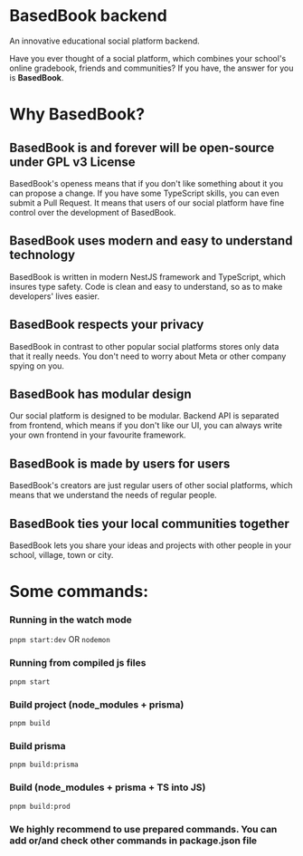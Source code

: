 # BasedBook backend

An innovative educational social platform backend.

Have you ever thought of a social platform, which combines your school's online gradebook, friends and communities? If you have, the answer for you is **BasedBook**.

# Why BasedBook?
## BasedBook is and forever will be open-source under GPL v3 License

BasedBook's openess means that if you don't like something about it you can propose a change. If you have some TypeScript skills, you can even submit a Pull Request. It means that users of our social platform have fine control over the development of BasedBook.

## BasedBook uses modern and easy to understand technology

BasedBook is written in modern NestJS framework and TypeScript, which insures type safety. Code is clean and easy to understand, so as to make developers' lives easier.

## BasedBook respects your privacy

BasedBook in contrast to other popular social platforms stores only data that it really needs. You don't need to worry about Meta or other company spying on you.

## BasedBook has modular design

Our social platform is designed to be modular. Backend API is separated from frontend, which means if you don't like our UI, you can always write your own frontend in your favourite framework.

## BasedBook is made by users for users

BasedBook's creators are just regular users of other social platforms, which means that we understand the needs of regular people.

## BasedBook ties your local communities together

BasedBook lets you share your ideas and projects with other people in your school, village, town or city.


# Some commands:
### Running in the watch mode
``` pnpm start:dev ``` OR ``` nodemon ```

### Running from compiled js files
``` pnpm start ```

### Build project (node_modules + prisma)
``` pnpm build ```

### Build prisma
``` pnpm build:prisma ```

### Build (node_modules + prisma + TS into JS)
``` pnpm build:prod ```

### We highly recommend to use prepared commands. You can add or/and check other commands in package.json file
